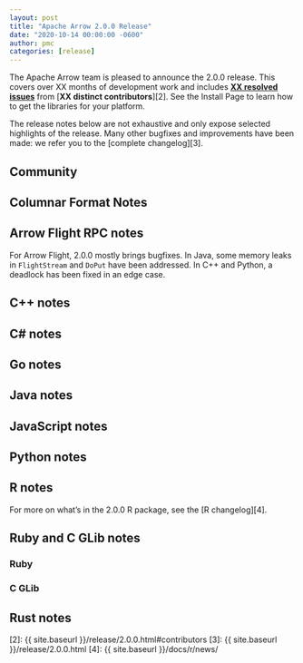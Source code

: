 ```yaml
---
layout: post
title: "Apache Arrow 2.0.0 Release"
date: "2020-10-14 00:00:00 -0600"
author: pmc
categories: [release]
---
```

<!--
{% comment %}
Licensed to the Apache Software Foundation (ASF) under one or more
contributor license agreements.  See the NOTICE file distributed with
this work for additional information regarding copyright ownership.
The ASF licenses this file to you under the Apache License, Version 2.0
(the "License"); you may not use this file except in compliance with
the License.  You may obtain a copy of the License at

http://www.apache.org/licenses/LICENSE-2.0

Unless required by applicable law or agreed to in writing, software
distributed under the License is distributed on an "AS IS" BASIS,
WITHOUT WARRANTIES OR CONDITIONS OF ANY KIND, either express or implied.
See the License for the specific language governing permissions and
limitations under the License.
{% endcomment %}
-->

<!--

To use this template:

* Update all "XX" values with the appropriate numbers (you can get the resolved issues and contributors count from `_release/2.0.0.md`)
* Fill in the various sections below. Note that the audience is the broader user community, not Arrow developers, so please write clearly using terms they will understand and care about. Delete any sections that don't have any content (as in, there are no changes to announce)
* Delete this introductory comment

 -->


The Apache Arrow team is pleased to announce the 2.0.0 release. This covers
over XX months of development work and includes [**XX resolved issues**][1]
from [**XX distinct contributors**][2]. See the Install Page to learn how to
get the libraries for your platform.

The release notes below are not exhaustive and only expose selected highlights
of the release. Many other bugfixes and improvements have been made: we refer
you to the [complete changelog][3].

## Community

<!-- Acknowledge and link to any new committers and PMC members since the last release. See previous release announcements for examples. -->

## Columnar Format Notes

## Arrow Flight RPC notes
For Arrow Flight, 2.0.0 mostly brings bugfixes. In Java, some memory leaks in `FlightStream` and `DoPut` have been addressed. In C++ and Python, a deadlock has been fixed in an edge case.
## C++ notes

## C# notes

## Go notes

## Java notes

## JavaScript notes

## Python notes

## R notes


For more on what’s in the 2.0.0 R package, see the [R changelog][4].

## Ruby and C GLib notes

### Ruby

### C GLib

## Rust notes


[1]: https://issues.apache.org/jira/issues/?jql=project%20%3D%20ARROW%20AND%20status%20%3D%20Resolved%20AND%20fixVersion%20%3D%202.0.0
[2]: {{ site.baseurl }}/release/2.0.0.html#contributors
[3]: {{ site.baseurl }}/release/2.0.0.html
[4]: {{ site.baseurl }}/docs/r/news/
